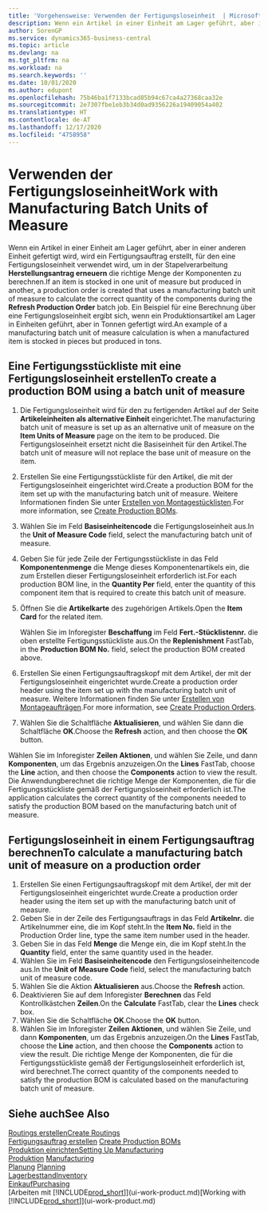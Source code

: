 ```yaml
---
title: 'Vorgehensweise: Verwenden der Fertigungsloseinheit  | Microsoft Docs'
description: Wenn ein Artikel in einer Einheit am Lager geführt, aber in einer anderen Einheit gefertigt wird, kann ein Fertigungsauftrag erstellt werden, für den eine Fertigungsloseinheit verwendet wird, um in der Stapelverarbeitung  FA berechnen die richtige Menge der Komponenten zu berechnen. Ein Beispiel für eine Berechnung über eine Fertigungsloseinheit ergibt sich, wenn ein Produktionsartikel am Lager in Einheiten geführt, aber in Tonnen gefertigt wird.
author: SorenGP
ms.service: dynamics365-business-central
ms.topic: article
ms.devlang: na
ms.tgt_pltfrm: na
ms.workload: na
ms.search.keywords: ''
ms.date: 10/01/2020
ms.author: edupont
ms.openlocfilehash: 75b46ba1f7133bcad85b94c67ca4a27368caa32e
ms.sourcegitcommit: 2e7307fbe1eb3b34d0ad9356226a19409054a402
ms.translationtype: HT
ms.contentlocale: de-AT
ms.lasthandoff: 12/17/2020
ms.locfileid: "4758958"
---
```

# <a name="work-with-manufacturing-batch-units-of-measure"></a><span data-ttu-id="6d749-104">Verwenden der Fertigungsloseinheit</span><span class="sxs-lookup"><span data-stu-id="6d749-104">Work with Manufacturing Batch Units of Measure</span></span>
<span data-ttu-id="6d749-105">Wenn ein Artikel in einer Einheit am Lager geführt, aber in einer anderen Einheit gefertigt wird, wird ein Fertigungsauftrag erstellt, für den eine Fertigungsloseinheit verwendet wird, um in der Stapelverarbeitung **Herstellungsantrag erneuern** die richtige Menge der Komponenten zu berechnen.</span><span class="sxs-lookup"><span data-stu-id="6d749-105">If an item is stocked in one unit of measure but produced in another, a production order is created that uses a manufacturing batch unit of measure to calculate the correct quantity of the components during the **Refresh Production Order** batch job.</span></span> <span data-ttu-id="6d749-106">Ein Beispiel für eine Berechnung über eine Fertigungsloseinheit ergibt sich, wenn ein Produktionsartikel am Lager in Einheiten geführt, aber in Tonnen gefertigt wird.</span><span class="sxs-lookup"><span data-stu-id="6d749-106">An example of a manufacturing batch unit of measure calculation is when a manufactured item is stocked in pieces but produced in tons.</span></span>  

## <a name="to-create-a-production-bom-using-a-batch-unit-of-measure"></a><span data-ttu-id="6d749-107">Eine Fertigungsstückliste mit eine Fertigungsloseinheit erstellen</span><span class="sxs-lookup"><span data-stu-id="6d749-107">To create a production BOM using a batch unit of measure</span></span>  
1.  <span data-ttu-id="6d749-108">Die Fertigungsloseinheit wird für den zu fertigenden Artikel auf der Seite **Artikeleinheiten als alternative Einheit** eingerichtet.</span><span class="sxs-lookup"><span data-stu-id="6d749-108">The manufacturing batch unit of measure is set up as an alternative unit of measure on the **Item Units of Measure** page on the item to be produced.</span></span> <span data-ttu-id="6d749-109">Die Fertigungsloseinheit ersetzt nicht die Basiseinheit für den Artikel.</span><span class="sxs-lookup"><span data-stu-id="6d749-109">The batch unit of measure will not replace the base unit of measure on the item.</span></span>  
2.  <span data-ttu-id="6d749-110">Erstellen Sie eine Fertigungsstückliste für den Artikel, die mit der Fertigungsloseinheit eingerichtet wird.</span><span class="sxs-lookup"><span data-stu-id="6d749-110">Create a production BOM for the item set up with the manufacturing batch unit of measure.</span></span> <span data-ttu-id="6d749-111">Weitere Informationen finden Sie unter [Erstellen von Montagestücklisten](production-how-to-create-production-boms.md).</span><span class="sxs-lookup"><span data-stu-id="6d749-111">For more information, see [Create Production BOMs](production-how-to-create-production-boms.md).</span></span>  
3.  <span data-ttu-id="6d749-112">Wählen Sie im Feld **Basiseinheitencode** die Fertigungsloseinheit aus.</span><span class="sxs-lookup"><span data-stu-id="6d749-112">In the **Unit of Measure Code** field, select the manufacturing batch unit of measure.</span></span>  
4.  <span data-ttu-id="6d749-113">Geben Sie für jede Zeile der Fertigungsstückliste in das Feld **Komponentenmenge** die Menge dieses Komponentenartikels ein, die zum Erstellen dieser Fertigungsloseinheit erforderlich ist.</span><span class="sxs-lookup"><span data-stu-id="6d749-113">For each production BOM line, in the **Quantity Per** field, enter the quantity of this component item that is required to create this batch unit of measure.</span></span>  
5.  <span data-ttu-id="6d749-114">Öffnen Sie die  **Artikelkarte** des zugehörigen Artikels.</span><span class="sxs-lookup"><span data-stu-id="6d749-114">Open the **Item Card** for the related item.</span></span>  

    <span data-ttu-id="6d749-115">Wählen Sie im Inforegister **Beschaffung** im Feld **Fert.-Stücklistennr.** die oben erstellte Fertigungsstückliste aus.</span><span class="sxs-lookup"><span data-stu-id="6d749-115">On the **Replenishment** FastTab, in the **Production BOM No.** field, select the production BOM created above.</span></span>  
6.  <span data-ttu-id="6d749-116">Erstellen Sie einen Fertigungsauftragskopf mit dem Artikel, der mit der Fertigungsloseinheit eingerichtet wurde.</span><span class="sxs-lookup"><span data-stu-id="6d749-116">Create a production order header using the item set up with the manufacturing batch unit of measure.</span></span> <span data-ttu-id="6d749-117">Weitere Informationen finden Sie unter [Erstellen von Montageaufträgen](production-how-to-create-production-orders.md).</span><span class="sxs-lookup"><span data-stu-id="6d749-117">For more information, see [Create Production Orders](production-how-to-create-production-orders.md).</span></span>  
7.  <span data-ttu-id="6d749-118">Wählen Sie die Schaltfläche **Aktualisieren**, und wählen Sie dann die Schaltfläche **OK**.</span><span class="sxs-lookup"><span data-stu-id="6d749-118">Choose the **Refresh** action, and then choose  the **OK** button.</span></span>  

<span data-ttu-id="6d749-119">Wählen Sie im Inforegister **Zeilen** **Aktionen**, und wählen Sie Zeile, und dann **Komponenten**, um das Ergebnis anzuzeigen.</span><span class="sxs-lookup"><span data-stu-id="6d749-119">On the **Lines** FastTab, choose the **Line** action, and then choose the **Components** action to view the result.</span></span> <span data-ttu-id="6d749-120">Die Anwendungberechnet die richtige Menge der Komponenten, die für die Fertigungsstückliste gemäß der Fertigungsloseinheit erforderlich ist.</span><span class="sxs-lookup"><span data-stu-id="6d749-120">The application calculates the correct quantity of the components needed to satisfy the production BOM based on the manufacturing batch unit of measure.</span></span>  

## <a name="to-calculate-a-manufacturing-batch-unit-of-measure-on-a-production-order"></a><span data-ttu-id="6d749-121">Fertigungsloseinheit in einem Fertigungsauftrag berechnen</span><span class="sxs-lookup"><span data-stu-id="6d749-121">To calculate a manufacturing batch unit of measure on a production order</span></span>  
1.  <span data-ttu-id="6d749-122">Erstellen Sie einen Fertigungsauftragskopf mit dem Artikel, der mit der Fertigungsloseinheit eingerichtet wurde.</span><span class="sxs-lookup"><span data-stu-id="6d749-122">Create a production order header using the item set up with the manufacturing batch unit of measure.</span></span>  
2.  <span data-ttu-id="6d749-123">Geben Sie in der Zeile des Fertigungsauftrags in das Feld **Artikelnr.** die Artikelnummer eine, die im Kopf steht.</span><span class="sxs-lookup"><span data-stu-id="6d749-123">In the **Item No.** field in the Production Order line, type the same item number used in the header.</span></span>  
3.  <span data-ttu-id="6d749-124">Geben Sie in das Feld **Menge** die Menge ein, die im Kopf steht.</span><span class="sxs-lookup"><span data-stu-id="6d749-124">In the **Quantity** field, enter the same quantity used in the header.</span></span>  
4.  <span data-ttu-id="6d749-125">Wählen Sie im Feld **Basiseinheitencode** den Fertigungsloseinheitencode aus.</span><span class="sxs-lookup"><span data-stu-id="6d749-125">In the **Unit of Measure Code** field, select the manufacturing batch unit of measure code.</span></span>  
5.  <span data-ttu-id="6d749-126">Wählen Sie die Aktion **Aktualisieren** aus.</span><span class="sxs-lookup"><span data-stu-id="6d749-126">Choose the **Refresh** action.</span></span>
6.  <span data-ttu-id="6d749-127">Deaktivieren Sie auf dem Inforegister **Berechnen** das Feld Kontrollkästchen **Zeilen**.</span><span class="sxs-lookup"><span data-stu-id="6d749-127">On the **Calculate** FastTab, clear the **Lines** check box.</span></span>  
7.  <span data-ttu-id="6d749-128">Wählen Sie die Schaltfläche **OK**.</span><span class="sxs-lookup"><span data-stu-id="6d749-128">Choose the **OK** button.</span></span>  
8.  <span data-ttu-id="6d749-129">Wählen Sie im Inforegister **Zeilen** **Aktionen**, und wählen Sie Zeile, und dann **Komponenten**, um das Ergebnis anzuzeigen.</span><span class="sxs-lookup"><span data-stu-id="6d749-129">On the **Lines** FastTab, choose the **Line** action, and then choose the **Components** action to view the result.</span></span> <span data-ttu-id="6d749-130">Die richtige Menge der Komponenten, die für die Fertigungsstückliste gemäß der Fertigungsloseinheit erforderlich ist, wird berechnet.</span><span class="sxs-lookup"><span data-stu-id="6d749-130">The correct quantity of the components needed to satisfy the production BOM is calculated based on the manufacturing batch unit of measure.</span></span>  

## <a name="see-also"></a><span data-ttu-id="6d749-131">Siehe auch</span><span class="sxs-lookup"><span data-stu-id="6d749-131">See Also</span></span>  
[<span data-ttu-id="6d749-132">Routings erstellen</span><span class="sxs-lookup"><span data-stu-id="6d749-132">Create Routings</span></span>](production-how-to-create-routings.md)  
<span data-ttu-id="6d749-133">[Fertigungsauftrag erstellen](production-how-to-create-production-boms.md)   </span><span class="sxs-lookup"><span data-stu-id="6d749-133">[Create Production BOMs](production-how-to-create-production-boms.md)   </span></span>  
[<span data-ttu-id="6d749-134">Produktion einrichten</span><span class="sxs-lookup"><span data-stu-id="6d749-134">Setting Up Manufacturing</span></span>](production-configure-production-processes.md)  
<span data-ttu-id="6d749-135">[Produktion](production-manage-manufacturing.md)  </span><span class="sxs-lookup"><span data-stu-id="6d749-135">[Manufacturing](production-manage-manufacturing.md)  </span></span>  
<span data-ttu-id="6d749-136">[Planung](production-planning.md) </span><span class="sxs-lookup"><span data-stu-id="6d749-136">[Planning](production-planning.md) </span></span>  
[<span data-ttu-id="6d749-137">Lagerbesttand</span><span class="sxs-lookup"><span data-stu-id="6d749-137">Inventory</span></span>](inventory-manage-inventory.md)  
[<span data-ttu-id="6d749-138">Einkauf</span><span class="sxs-lookup"><span data-stu-id="6d749-138">Purchasing</span></span>](purchasing-manage-purchasing.md)  
<span data-ttu-id="6d749-139">[Arbeiten mit [!INCLUDE[prod_short](includes/prod_short.md)]](ui-work-product.md)</span><span class="sxs-lookup"><span data-stu-id="6d749-139">[Working with [!INCLUDE[prod_short](includes/prod_short.md)]](ui-work-product.md)</span></span>  

